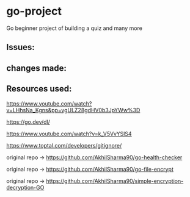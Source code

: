 # go-project
Go beginner project of building a quiz and many more

## Issues:



## changes made:


## Resources used: 

https://www.youtube.com/watch?v=LHhsNa_Kgns&pp=ygULZ28gdHV0b3JpYWw%3D

https://go.dev/dl/

https://www.youtube.com/watch?v=k_V5VvYSlS4 

https://www.toptal.com/developers/gitignore/

original repo -> https://github.com/AkhilSharma90/go-health-checker

original repo -> https://github.com/AkhilSharma90/go-file-encrypt

original repo -> https://github.com/AkhilSharma90/simple-encryption-decryption-GO

